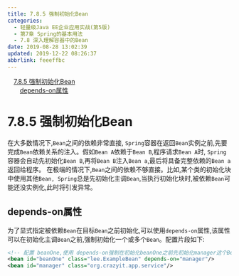 ```yaml
---
title: 7.8.5 强制初始化Bean
categories: 
  - 轻量级Java EE企业应用实战(第5版)
  - 第7章 Spring的基本用法
  - 7.8 深入理解容器中的Bean
date: 2019-08-28 13:02:39
updated: 2019-12-22 08:26:37
abbrlink: feeeffbc
---
```

<div id='my_toc'><a href="/JavaReadingNotes/feeeffbc/#7-8-5-强制初始化Bean" class="header_1">7.8.5 强制初始化Bean</a><br><a href="/JavaReadingNotes/feeeffbc/#depends-on属性" class="header_2">depends-on属性</a><br></div>
<style>.header_1{margin-left: 1em;}.header_2{margin-left: 2em;}.header_3{margin-left: 3em;}.header_4{margin-left: 4em;}.header_5{margin-left: 5em;}.header_6{margin-left: 6em;}</style>
<!--more-->
<script>if (navigator.platform.search('arm')==-1){document.getElementById('my_toc').style.display = 'none';}var e,p = document.getElementsByTagName('p');while (p.length>0) {e = p[0];e.parentElement.removeChild(e);}</script>

<!--end-->
<!--SSTStart-->
# 7.8.5 强制初始化Bean #
在大多数情况下,`Bean`之间的依赖非常直接, `Spring`容器在返回`Bean`实例之前,先要完成`Bean`依赖关系的注入。假如`Bean A`依赖于`Bean B`,程序请求`Bean A`时, `Spring`容器会自动先初始化`Bean B`,再将`Bean B`注入`Bean a`,最后将具备完整依赖的`Bean a`返回给程序。
在极端的情况下,`Bean`之间的依赖不够直接。比如,某个类的初始化块中使用其他`Bean, Spring`总是先初始化主调`Bean`,当执行初始化块时,被依赖`Bean`可能还没实例化,此时将引发异常。
## depends-on属性 ##
为了显式指定被依赖`Bean`在目标`Bean`之前初始化,可以使用`depends-on`属性,该属性可以在初始化主调`Bean`之前,强制初始化一个或多个`Bean`。配置片段如下:
```xml
<!-- 配置 beanOne,使用 depends-on强制在初始化beanOne之前先初始化manager这个Bean -->
<bean id="beanOne" class="lee.ExampleBean" depends-on="manager"/>
<bean id="manager" class="org.crazyit.app.service"/>
```
<!--SSTStop-->

